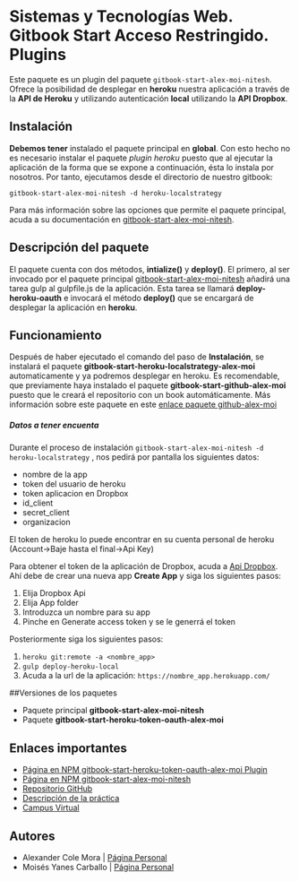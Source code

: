 
# Sistemas y Tecnologías Web. Gitbook Start Acceso Restringido. Plugins

Este paquete es un plugin del paquete ```gitbook-start-alex-moi-nitesh```.
Ofrece la posibilidad de desplegar en **heroku** nuestra aplicación a través de la **API de Heroku** y utilizando autenticación **local** utilizando la **API Dropbox**.

## Instalación

**Debemos tener** instalado el paquete principal en **global**. Con esto hecho no es necesario instalar el paquete *plugin heroku* puesto que al ejecutar la aplicación de la forma que se expone a continuación, ésta lo instala por nosotros.
Por tanto, ejecutamos desde el directorio de nuestro gitbook:
```shell
gitbook-start-alex-moi-nitesh -d heroku-localstrategy
```

Para más información sobre las opciones que permite el paquete principal, acuda a su documentación en [gitbook-start-alex-moi-nitesh](https://github.com/ULL-ESIT-SYTW-1617/nueva-funcionalidad-para-el-paquete-npm-plugins-alex-moi).

## Descripción del paquete

El paquete cuenta con dos métodos, **intialize()** y **deploy()**. El primero, al ser invocado por el paquete principal [gitbook-start-alex-moi-nitesh](https://www.npmjs.com/package/gitbook-start-alex-moi-nitesh) añadirá una tarea gulp al gulpfile.js de la aplicación. Esta tarea se llamará **deploy-heroku-oauth** e invocará el método **deploy()** que se encargará de desplegar la aplicación en **heroku**.


## Funcionamiento
Después de haber ejecutado el comando del paso de **Instalación**, se instalará el paquete **gitbook-start-heroku-localstrategy-alex-moi** automaticamente y ya podremos desplegar en heroku.
Es recomendable, que previamente haya instalado el paquete **gitbook-start-github-alex-moi** puesto que le creará el repositorio con un book automáticamente. Más información sobre este paquete en este 
[enlace paquete github-alex-moi](https://www.npmjs.com/package/gitbook-start-github-alex-moi)

##### Datos a tener encuenta
Durante el proceso de instalación `gitbook-start-alex-moi-nitesh -d heroku-localstrategy` , nos pedirá por pantalla los siguientes datos:
* nombre de la app
* token del usuario de heroku
* token aplicacion en Dropbox
* id_client
* secret_client
* organizacion

El token de heroku lo puede encontrar en su cuenta personal de heroku (Account->Baje hasta el final->Api Key)

Para obtener el token de la aplicación de Dropbox, acuda a [Api Dropbox](https://www.dropbox.com/developers/apps). Ahí debe de crear una nueva app **Create App** y siga los siguientes pasos:
1. Elija Dropbox Api
2. Elija App folder
3. Introduzca un nombre para su app
4. Pinche en Generate access token y se le generrá el token 

Posteriormente siga los siguientes pasos:
	
1. `heroku git:remote -a <nombre_app>`
2. `gulp deploy-heroku-local`
3. Acuda a la url de la aplicación: `https://nombre_app.herokuapp.com/`


##Versiones de los paquetes
* Paquete principal **gitbook-start-alex-moi-nitesh** 
* Paquete **gitbook-start-heroku-token-oauth-alex-moi** 

## Enlaces importantes

*  [Página en NPM gitbook-start-heroku-token-oauth-alex-moi Plugin](https://www.npmjs.com/package/gitbook-start-heroku-token-oauth-alex-moi)
*  [Página en NPM gitbook-start-alex-moi-nitesh](https://www.npmjs.com/package/gitbook-start-alex-moi-nitesh)
*  [Repositorio GitHub](https://github.com/ULL-ESIT-SYTW-1617/autenticacion-oauth-con-passport-alex-moi.git)
*  [Descripción de la práctica](https://casianorodriguezleon.gitbooks.io/ull-esit-1617/content/practicas/practicapassport.html)
*  [Campus Virtual](https://campusvirtual.ull.es/1617/course/view.php?id=1175)

## Autores

* Alexander Cole Mora | [Página Personal](http://alu0100767421.github.io/)
* Moisés Yanes Carballo | [Página Personal](http://alu0100782851.github.io/)